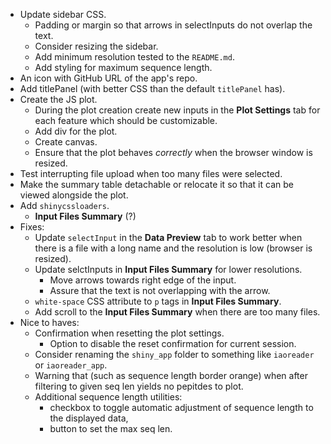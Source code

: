  - Update sidebar CSS.
    - Padding or margin so that arrows in selectInputs do not overlap the text.
    - Consider resizing the sidebar.
    - Add minimum resolution tested to the `README.md`.
    - Add styling for maximum sequence length.
 - An icon with GitHub URL of the app's repo.
 - Add titlePanel (with better CSS than the default `titlePanel` has).
 - Create the JS plot.
    - During the plot creation create new inputs in the **Plot Settings** tab for each feature which should be customizable.
    - Add div for the plot.
    - Create canvas.
    - Ensure that the plot behaves *correctly* when the browser window is resized.
 - Test interrupting file upload when too many files were selected.
 - Make the summary table detachable or relocate it so that it can be viewed alongside the plot.
 - Add `shinycssloaders`.
     - **Input Files Summary** (?)
 - Fixes:
    - Update `selectInput` in the **Data Preview** tab to work better when there is a file with a long name and the resolution is low (browser is resized).
    - Update selctInputs in **Input Files Summary** for lower resolutions.
        - Move arrows towards right edge of the input.
        - Assure that the text is not overlapping with the arrow.
    - `white-space` CSS attribute to `p` tags in **Input Files Summary**.
    - Add scroll to the **Input Files Summary** when there are too many files.
 - Nice to haves:
    - Confirmation when resetting the plot settings.
       - Option to disable the reset confirmation for current session.
    - Consider renaming the `shiny_app` folder to something like `iaoreader` or `iaoreader_app`.
    - Warning that (such as sequence length border orange) when after filtering to given seq len yields no pepitdes to plot.
    - Additional sequence length utilities:
        - checkbox to toggle automatic adjustment of sequence length to the displayed data,
        - button to set the max seq len.
